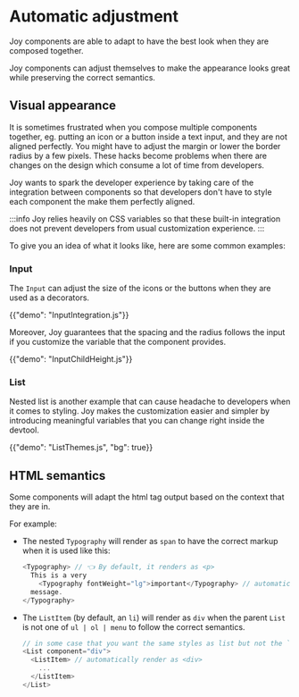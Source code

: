 # Automatic adjustment

<p class="description">Joy components are able to adapt to have the best look when they are composed together.</p>

Joy components can adjust themselves to make the appearance looks great while preserving the correct semantics.

## Visual appearance

It is sometimes frustrated when you compose multiple components together, eg. putting an icon or a button inside a text input, and they are not aligned perfectly. You might have to adjust the margin or lower the border radius by a few pixels. These hacks become problems when there are changes on the design which consume a lot of time from developers.

Joy wants to spark the developer experience by taking care of the integration between components so that developers don't have to style each component the make them perfectly aligned.

:::info
Joy relies heavily on CSS variables so that these built-in integration does not prevent developers from usual customization experience.
:::

To give you an idea of what it looks like, here are some common examples:

### Input

The `Input` can adjust the size of the icons or the buttons when they are used as a decorators.

{{"demo": "InputIntegration.js"}}

Moreover, Joy guarantees that the spacing and the radius follows the input if you customize the variable that the component provides.

{{"demo": "InputChildHeight.js"}}

### List

Nested list is another example that can cause headache to developers when it comes to styling. Joy makes the customization easier and simpler by introducing meaningful variables that you can change right inside the devtool.

{{"demo": "ListThemes.js", "bg": true}}

## HTML semantics

Some components will adapt the html tag output based on the context that they are in.

For example:

- The nested `Typography` will render as `span` to have the correct markup when it is used like this:

  ```js
  <Typography> // 👈 By default, it renders as <p>
    This is a very
      <Typography fontWeight="lg">important</Typography> // automatically render as <span>
    message.
  </Typography>
  ```

- The `ListItem` (by default, an `li`) will render as `div` when the parent `List` is not one of `ul | ol | menu` to follow the correct semantics.
  ```js
  // in some case that you want the same styles as list but not the `ul` tag.
  <List component="div">
    <ListItem> // automatically render as <div>
      ...
    </ListItem>
  </List>
  ```

